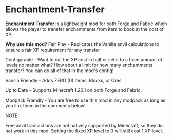 # Enchantment-Transfer
**Enchantment Transfer** is a lightweight mod for both Forge and Fabric which allows the player to transfer enchantments from item to book at the cost of XP.

**Why use this mod?**
Fair Play - Replicates the Vanilla anvil calculations to ensure a fair XP requirement for any transfer

Configurable - Want to cut the XP cost in half or set it to a fixed amount of levels no matter what? How about a limit for how many enchantments transfer? You can do all of that in the mod's config!

Vanilla Friendly - Adds ZERO (0) Items, Blocks, or Ores

Up to Date - Supports Minecraft 1.20.1 on both Forge and Fabric.

Modpack Friendly - You are free to use this mod in any modpack as long as you link them in the comments below!

NOTE:

Free anvil transactions are not natively supported by Minecraft, so they do not work in this mod. Setting the fixed XP level to 0 will still cost 1 XP level.
